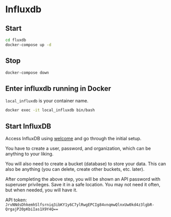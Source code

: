 # Influxdb

## Start

```sh
cd fluxdb
docker-compose up -d
```

## Stop

```sh
docker-compose down
```

## Enter influxdb running in Docker

`local_influxdb` is your container name.

```sh
docker exec -it local_influxdb bin/bash
```

## Start InfluxDB

Access InfluxDB using [welcome](localhost:8086/onboarding/0) and go through the initial setup.

You have to create a user, password, and organization, which can be anything to your liking.

You will also need to create a bucket (database) to store your data. This can also be anything (you can delete, create other buckets, etc. later).

After completing the above step, you will be shown an API password with superuser privileges. Save it in a safe location. You may not need it often, but when needed, you will have it.

API token: `JrvNNdsDhkemhSlfsrniq3ibKY1y6C7ylRwgEPCIg84vnqmwQlnxUw0kd4z3lgbR-QrgajP20pKbiIas1X9Y4Q==`
